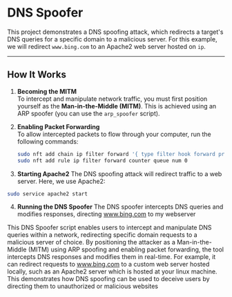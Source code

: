 # DNS Spoofer

This project demonstrates a DNS spoofing attack, which redirects a target's DNS queries for a specific domain to a malicious server. For this example, we will redirect `www.bing.com` to an Apache2 web server hosted on `ip`.

---

## How It Works

1. **Becoming the MITM**  
   To intercept and manipulate network traffic, you must first position yourself as the **Man-in-the-Middle (MITM)**. This is achieved using an ARP spoofer (you can use the `arp_spoofer` script).

2. **Enabling Packet Forwarding**  
   To allow intercepted packets to flow through your computer, run the following commands:
   ```bash
   sudo nft add chain ip filter forward '{ type filter hook forward priority 0 ; }'
   sudo nft add rule ip filter forward counter queue num 0
3. **Starting Apache2**
The DNS spoofing attack will redirect traffic to a web server. Here, we use Apache2:

```bash
sudo service apache2 start
```
4. **Running the DNS Spoofer**
The DNS spoofer intercepts DNS queries and modifies responses, directing www.bing.com to my webserver

This DNS Spoofer script enables users to intercept and manipulate DNS queries within a network, redirecting specific domain requests to a malicious server of choice. By positioning the attacker as a Man-in-the-Middle (MITM) using ARP spoofing and enabling packet forwarding, the tool intercepts DNS responses and modifies them in real-time. For example, it can redirect requests to www.bing.com to a custom web server hosted locally, such as an Apache2 server which is hosted at your linux machine. This demonstrates how DNS spoofing can be used to deceive users by directing them to unauthorized or malicious websites
